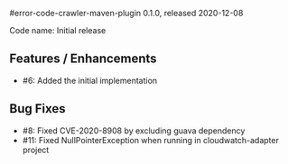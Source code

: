 #error-code-crawler-maven-plugin 0.1.0, released 2020-12-08

Code name: Initial release

## Features / Enhancements

* #6: Added the initial implementation

## Bug Fixes

* #8: Fixed CVE-2020-8908 by excluding guava dependency
* #11: Fixed NullPointerException when running in cloudwatch-adapter project